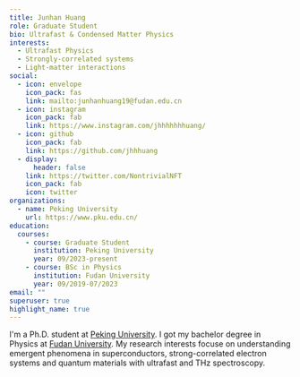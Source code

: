 ```yaml
---
title: Junhan Huang
role: Graduate Student
bio: Ultrafast & Condensed Matter Physics
interests:
  - Ultrafast Physics
  - Strongly-correlated systems
  - Light-matter interactions
social:
  - icon: envelope
    icon_pack: fas
    link: mailto:junhanhuang19@fudan.edu.cn
  - icon: instagram
    icon_pack: fab
    link: https://www.instagram.com/jhhhhhhhuang/
  - icon: github
    icon_pack: fab
    link: https://github.com/jhhhuang
  - display:
      header: false
    link: https://twitter.com/NontrivialNFT
    icon_pack: fab
    icon: twitter
organizations:
  - name: Peking University
    url: https://www.pku.edu.cn/
education:
  courses:
    - course: Graduate Student
      institution: Peking University
      year: 09/2023-present
    - course: BSc in Physics
      institution: Fudan University
      year: 09/2019-07/2023
email: ""
superuser: true
highlight_name: true
---
```


I'm a Ph.D. student at [Peking University](https://www.pku.edu.cn/). I got my bachelor degree in Physics at [Fudan University](https://www.fudan.edu.cn/).
My research interests focuse on understanding emergent phenomena in superconductors, strong-correlated electron systems and quantum materials with ultrafast and THz spectroscopy.
